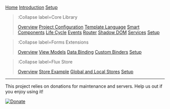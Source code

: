 [Home](/)
[Introduction](/docs/intro)
[Setup](/docs/setup)

> :Collapse label=Core Library
>
> [Overview](/docs/lib/overview)
> [Project Configuration](/docs/lib/configuration)
> [Template Language](/docs/lib/template)
> [Smart Components](/docs/lib/smart)
> [Life Cycle](/docs/lib/lifecycle)
> [Events](/docs/lib/events)
> [Router](/docs/lib/router)
> [Shadow DOM](/docs/lib/shadowdom)
> [Services](/docs/lib/services)
> [Setup](/docs/lib/setup)

> :Collapse label=Forms Extensions
>
> [Overview](/docs/forms/overview)
> [View Models](/docs/forms/vm)
> [Data Binding](/docs/forms/nbind)
> [Custom Binders](/docs/forms/custombinders)
> [Setup](/docs/forms/setup)

> :Collapse label=Flux Store
>
> [Overview](/docs/store/overview)
> [Store Example](/docs/store/example)
> [Global and Local Stores](/docs/store/globloc)
> [Setup](/docs/store/setup)

---

This project relies on donations for maintenance and servers. Help us out
if you enjoy using it!

[![Donate](https://img.shields.io/badge/donate-paypal-blue.svg?style=flat-square)](https://paypal.me/joergisageek)